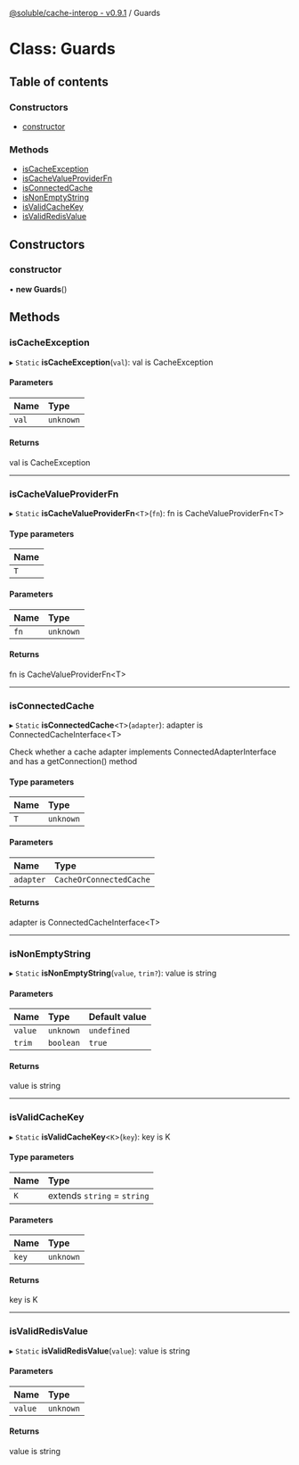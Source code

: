 [@soluble/cache-interop - v0.9.1](../README.md) / Guards

# Class: Guards

## Table of contents

### Constructors

- [constructor](Guards.md#constructor)

### Methods

- [isCacheException](Guards.md#iscacheexception)
- [isCacheValueProviderFn](Guards.md#iscachevalueproviderfn)
- [isConnectedCache](Guards.md#isconnectedcache)
- [isNonEmptyString](Guards.md#isnonemptystring)
- [isValidCacheKey](Guards.md#isvalidcachekey)
- [isValidRedisValue](Guards.md#isvalidredisvalue)

## Constructors

### constructor

• **new Guards**()

## Methods

### isCacheException

▸ `Static` **isCacheException**(`val`): val is CacheException

#### Parameters

| Name | Type |
| :------ | :------ |
| `val` | `unknown` |

#### Returns

val is CacheException

___

### isCacheValueProviderFn

▸ `Static` **isCacheValueProviderFn**<`T`\>(`fn`): fn is CacheValueProviderFn<T\>

#### Type parameters

| Name |
| :------ |
| `T` |

#### Parameters

| Name | Type |
| :------ | :------ |
| `fn` | `unknown` |

#### Returns

fn is CacheValueProviderFn<T\>

___

### isConnectedCache

▸ `Static` **isConnectedCache**<`T`\>(`adapter`): adapter is ConnectedCacheInterface<T\>

Check whether a cache adapter implements ConnectedAdapterInterface
and has a getConnection() method

#### Type parameters

| Name | Type |
| :------ | :------ |
| `T` | `unknown` |

#### Parameters

| Name | Type |
| :------ | :------ |
| `adapter` | `CacheOrConnectedCache` |

#### Returns

adapter is ConnectedCacheInterface<T\>

___

### isNonEmptyString

▸ `Static` **isNonEmptyString**(`value`, `trim?`): value is string

#### Parameters

| Name | Type | Default value |
| :------ | :------ | :------ |
| `value` | `unknown` | `undefined` |
| `trim` | `boolean` | `true` |

#### Returns

value is string

___

### isValidCacheKey

▸ `Static` **isValidCacheKey**<`K`\>(`key`): key is K

#### Type parameters

| Name | Type |
| :------ | :------ |
| `K` | extends `string` = `string` |

#### Parameters

| Name | Type |
| :------ | :------ |
| `key` | `unknown` |

#### Returns

key is K

___

### isValidRedisValue

▸ `Static` **isValidRedisValue**(`value`): value is string

#### Parameters

| Name | Type |
| :------ | :------ |
| `value` | `unknown` |

#### Returns

value is string
